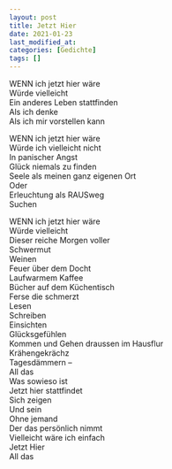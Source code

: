 ```yaml
---
layout: post
title: Jetzt Hier
date: 2021-01-23
last_modified_at:
categories: [Gedichte]
tags: []
---
```


WENN ich jetzt hier wäre  
Würde vielleicht  
Ein anderes Leben stattfinden  
Als ich denke  
Als ich mir vorstellen kann  

WENN ich jetzt hier wäre  
Würde ich vielleicht nicht  
In panischer Angst  
Glück niemals zu finden  
Seele als meinen ganz eigenen Ort  
Oder  
Erleuchtung als RAUSweg  
Suchen  

WENN ich jetzt hier wäre  
Würde vielleicht  
Dieser reiche Morgen voller  
Schwermut  
Weinen  
Feuer über dem Docht  
Laufwarmem Kaffee  
Bücher auf dem Küchentisch  
Ferse die schmerzt  
Lesen  
Schreiben  
Einsichten  
Glücksgefühlen  
Kommen und Gehen draussen im Hausflur  
Krähengekrächz  
Tagesdämmern –  
All das  
Was sowieso ist  
Jetzt hier stattfindet  
Sich zeigen  
Und sein  
Ohne jemand  
Der das persönlich nimmt  
Vielleicht wäre ich einfach  
Jetzt Hier  
All das